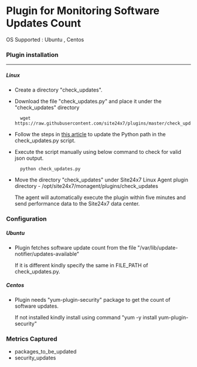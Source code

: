 # Plugin for Monitoring Software Updates Count

OS Supported : Ubuntu , Centos

### Plugin installation
---
##### Linux 

- Create a directory "check_updates".

- Download the file "check_updates.py" and place it under the "check_updates" directory
  
		wget https://raw.githubusercontent.com/site24x7/plugins/master/check_updates/check_updates.py
  
- Follow the steps in [this article](https://support.site24x7.com/portal/en/kb/articles/updating-python-path-in-a-plugin-script-for-linux-servers) to update the Python path in the check_updates.py script.
  
- Execute the script manually using below command to check for valid json output.

		python check_updates.py

- Move the directory "check_updates" under Site24x7 Linux Agent plugin directory - /opt/site24x7/monagent/plugins/check_updates
	
  The agent will automatically execute the plugin within five minutes and send performance data to the Site24x7 data center.

### Configuration

##### Ubuntu
 
- Plugin fetches software update count from the file "/var/lib/update-notifier/updates-available"
  
  If it is different kindly specify the same in FILE_PATH of check_updates.py.
 
##### Centos

- Plugin needs "yum-plugin-security" package to get the count of software updates.

  If not installed kindly install using command "yum -y install yum-plugin-security"


### Metrics Captured

- packages_to_be_updated
- security_updates 
